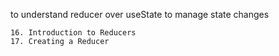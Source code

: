 to understand reducer over useState to manage state changes

    16. Introduction to Reducers
    17. Creating a Reducer
